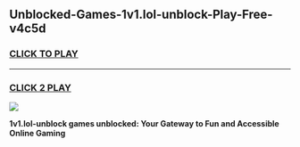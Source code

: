 
## Unblocked-Games-1v1.lol-unblock-Play-Free-v4c5d
<h3>
<a href="https://premium76.site?title=1v1.lol-unblock&ref=20M">CLICK TO PLAY</a></h3>
<hr>

<h3>
<a href="https://premium76.site?title=1v1.lol-unblock&ref=20M">CLICK 2 PLAY</a>
  
</h3>

<a href="https://premium76.site?title=1v1.lol-unblock&ref=19M"><img src="https://clearcache.store/games.png"></a>


**1v1.lol-unblock games unblocked: Your Gateway to Fun and Accessible Online Gaming**
